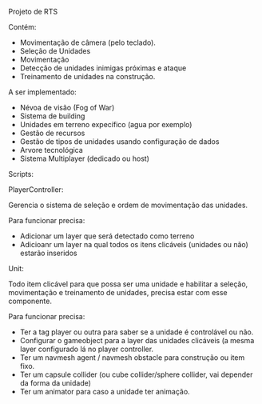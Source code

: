 Projeto de RTS 


Contém:

- Movimentação de câmera (pelo teclado).
- Seleção de Unidades
- Movimentação
- Detecção de unidades inimigas próximas e ataque
- Treinamento de unidades na construção.

A ser implementado:

- Névoa de visão (Fog of War)
- Sistema de building
- Unidades em terreno expecífico (agua por exemplo)
- Gestão de recursos
- Gestão de tipos de unidades usando configuração de dados
- Arvore tecnológica
- Sistema Multiplayer (dedicado ou host)


Scripts:


PlayerController:

Gerencia o sistema de seleção e ordem de movimentação das unidades.

Para funcionar precisa:
- Adicionar um layer que será detectado como terreno
- Adicioanr um layer na qual todos os itens clicáveis (unidades ou não) estarão inseridos

Unit:

Todo item clicável para que possa ser uma unidade e habilitar a seleção, movimentação e treinamento de unidades, precisa estar com esse componente.

Para funcionar precisa:
- Ter a tag player ou outra para saber se a unidade é controlável ou não.
- Configurar o gameobject para a layer das unidades clicáveis (a mesma layer configurado lá no player controller.
- Ter um navmesh agent / navmesh obstacle para construção ou item fixo.
- Ter um capsule collider (ou cube collider/sphere collider, vai depender da forma da unidade)
- Ter um animator para caso a unidade ter animação.

